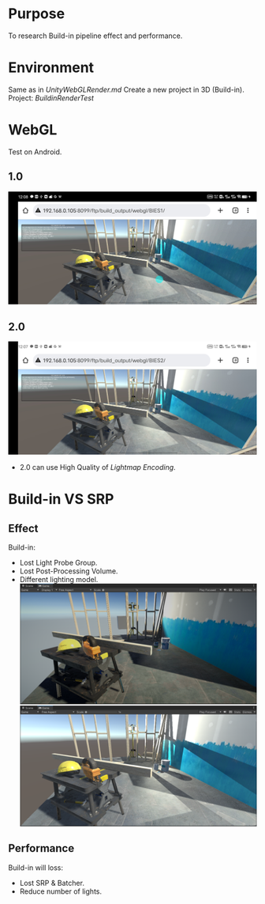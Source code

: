 # Purpose
To research Build-in pipeline effect and performance.

# Environment
Same as in *UnityWebGLRender.md*
Create a new project in 3D (Build-in).
Project: *BuildinRenderTest*

# WebGL
Test on Android.

## 1.0
![](vx_images/546551012227549.png)
## 2.0
![](vx_images/171391112247715.png)
* 2.0 can use High Quality of *Lightmap Encoding*.

# Build-in VS SRP
## Effect
Build-in:
* Lost Light Probe Group.
* Lost Post-Processing Volume.
* Different lighting model.
    ![](vx_images/272343013240384.png)
    ![](vx_images/426993013236939.png)

## Performance
Build-in will loss:
* Lost SRP & Batcher.
* Reduce number of lights.



